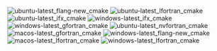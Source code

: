  ![ubuntu-latest_flang-new_cmake](https://img.shields.io/badge/ubuntu--latest_flang--new_cmake-passing-brightgreen) ![ubuntu-latest_lfortran_cmake](https://img.shields.io/badge/ubuntu--latest_lfortran_cmake-passing-brightgreen) ![ubuntu-latest_ifx_cmake](https://img.shields.io/badge/ubuntu--latest_ifx_cmake-passing-brightgreen) ![windows-latest_ifx_cmake](https://img.shields.io/badge/windows--latest_ifx_cmake-cancelled-lightgrey) ![windows-latest_gfortran_cmake](https://img.shields.io/badge/windows--latest_gfortran_cmake-cancelled-lightgrey) ![ubuntu-latest_nvfortran_cmake](https://img.shields.io/badge/ubuntu--latest_nvfortran_cmake-cancelled-lightgrey) ![macos-latest_gfortran_cmake](https://img.shields.io/badge/macos--latest_gfortran_cmake-passing-brightgreen) ![windows-latest_flang-new_cmake](https://img.shields.io/badge/windows--latest_flang--new_cmake-cancelled-lightgrey) ![macos-latest_lfortran_cmake](https://img.shields.io/badge/macos--latest_lfortran_cmake-failing-red) ![windows-latest_lfortran_cmake](https://img.shields.io/badge/windows--latest_lfortran_cmake-cancelled-lightgrey)
